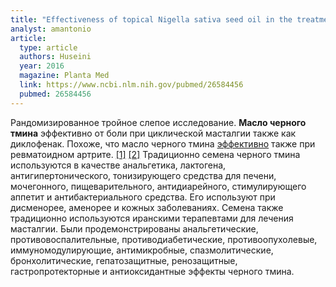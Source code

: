 ```yaml
---
title: "Effectiveness of topical Nigella sativa seed oil in the treatment of cyclic mastalgia: A randomized, triple-blind, active, and placebo-controlled clinical trial"
analyst: amantonio
article:
  type: article
  authors: Huseini
  year: 2016
  magazine: Planta Med
  link: https://www.ncbi.nlm.nih.gov/pubmed/26584456
  pubmed: 26584456
---
```


Рандомизированное тройное слепое исследование. **Mасло черного тмина** эффективно от боли при циклической масталгии также как диклофенак.
Похоже, что масло черного тмина [эффективно](https://www.ncbi.nlm.nih.gov/pubmed/30097124) также при ревматоидном артрите. [[1]](https://www.ncbi.nlm.nih.gov/pubmed/28195061) [[2]](https://www.ncbi.nlm.nih.gov/pubmed/29705470)
Традиционно семена черного тмина используются в качестве анальгетика, лактогена, антигипертонического, тонизирующего средства для печени, мочегонного, пищеварительного, антидиарейного, стимулирующего аппетит и антибактериального средства. Его используют при дисменорее, аменорее и кожных заболеваниях.
Семена также традиционно используются иранскими терапевтами для лечения масталгии. Были продемонстрированы анальгетические, противовоспалительные, противодиабетические, противоопухолевые, иммуномодулирующие, антимикробные, спазмолитические, бронхолитические, гепатозащитные, ренозащитные, гастропротекторные и антиоксидантные эффекты черного тмина.
